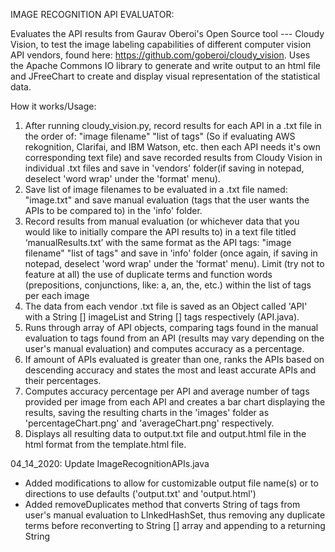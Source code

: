 IMAGE RECOGNITION API EVALUATOR:

Evaluates the API results from Gaurav Oberoi's Open Source tool --- Cloudy Vision, to test the image labeling capabilities of different computer vision API vendors, found here: https://github.com/goberoi/cloudy_vision. Uses the Apache Commons IO library to generate and write output to an html file and JFreeChart to create and display visual representation of the statistical data. 

How it works/Usage:

1. After running cloudy_vision.py, record results for each API in a .txt file in the order of:
	"image filename"	"list of tags"
(So if evaluating AWS rekognition, Clarifai, and IBM Watson, etc. then each API needs it's own corresponding text file) and save recorded results from Cloudy Vision in individual .txt files and save in 'vendors' folder(if saving in notepad, deselect 'word wrap' under the 'format' menu).
2. Save list of image filenames to be evaluated in a .txt file named: "image.txt" and save manual evaluation (tags that the user wants the APIs to be compared to) in the 'info' folder.
3. Record results from manual evaluation (or whichever data that you would like to initially compare the API results to) in a text file titled ‘manualResults.txt’ with the same format as the API tags:
	"image filename"	"list of tags"
and save in 'info' folder (once again, if saving in notepad, deselect 'word wrap' under the 'format' menu). Limit (try not to feature at all) the use of duplicate terms and function words (prepositions, conjunctions, like: a, an, the, etc.) within the list of tags per each image
4. The data from each vendor .txt file is saved as an Object called 'API' with a String [] imageList and String [] tags respectively (API.java).
5. Runs through array of API objects, comparing tags found in the manual evaluation to tags found from an API (results may vary depending on the user's manual evaluation) and computes accuracy as a percentage.
6. If amount of APIs evaluated is greater than one, ranks the APIs based on descending accuracy and states the most and least accurate APIs and their percentages.
7. Computes accuracy percentage per API and average number of tags provided per image from each API and creates a bar chart displaying the results, saving the resulting charts in the 'images' folder as 'percentageChart.png' and 'averageChart.png' respectively.
8. Displays all resulting data to output.txt file and output.html file in the html format from the template.html file. 

04_14_2020: Update ImageRecognitionAPIs.java
- Added modifications to allow for customizable output file name(s) or to directions to use defaults ('output.txt' and 'output.html')
- Added removeDuplicates method that converts String of tags from user's manual evaluation to LInkedHashSet, thus removing any duplicate terms before reconverting to String [] array and appending to a returning String
